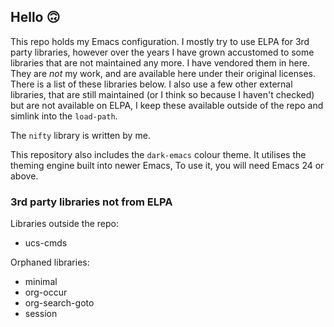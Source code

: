 
## Hello :upside_down_face:

This repo holds my Emacs configuration.  I mostly try to use ELPA for
3rd party libraries, however over the years I have grown accustomed to
some libraries that are not maintained any more.  I have vendored them
in here.  They are *not* my work, and are available here under their
original licenses.  There is a list of these libraries below.  I also
use a few other external libraries, that are still maintained (or I
think so because I haven't checked) but are not available on ELPA, I
keep these available outside of the repo and simlink into the
`load-path`.

The `nifty` library is written by me.

This repository also includes the `dark-emacs` colour theme.  It
utilises the theming engine built into newer Emacs, To use it, you
will need Emacs 24 or above.

### 3rd party libraries not from ELPA
Libraries outside the repo:
- ucs-cmds

Orphaned libraries:
- minimal
- org-occur
- org-search-goto
- session
